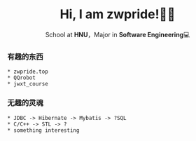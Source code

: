 <div align="center">

# Hi, I am zwpride!👨‍🎓

School at **HNU**，Major in **Software Engineering**💻

</div>

### 有趣的东西
~~~~~~~~~~~~~~~~~~~~~~~~~~~~~~~~~~~~~~~~~~~~~~~~~~~~~~~~~
* zwpride.top
* QQrobot
* jwxt_course
~~~~~~~~~~~~~~~~~~~~~~~~~~~~~~~~~~~~~~~~~~~~~~~~~~~~~~~~~

### 无趣的灵魂
~~~~~~~~~~~~~~~~~~~~~~~~~~~~~~~~~~~~~~~~~~~~~~~~~~~~~~~~~
* JDBC -> Hibernate -> Mybatis -> ?SQL
* C/C++ -> STL -> ?
* something interesting
~~~~~~~~~~~~~~~~~~~~~~~~~~~~~~~~~~~~~~~~~~~~~~~~~~~~~~~~~
